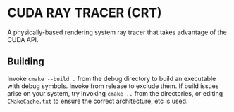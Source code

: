 # CUDA RAY TRACER (CRT)

A physically-based rendering system ray tracer that takes advantage of the CUDA API.

## Building
Invoke `cmake --build .` from the debug directory to build an executable with debug symbols. Invoke from release to exclude them. If build issues arise on your system, try invoking `cmake ..` from the directories, or editing `CMakeCache.txt` to ensure the correct architecture, etc is used.

